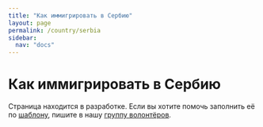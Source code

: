 ```yaml
---
title: "Как иммигрировать в Сербию"
layout: page
permalink: /country/serbia
sidebar:
  nav: "docs"
---
```


# Как иммигрировать в Сербию

Страница находится в разработке. Если вы хотите помочь заполнить её по [шаблону](/template), пишите в нашу [группу волонтёров](https://t.me/+FHi3FnJaoWJkMDAx).
